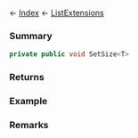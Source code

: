 ← [Index](Api-Index) ← [ListExtensions](System.Collections.Generic.ListExtensions)

### Summary

```csharp
private public void SetSize<T>
```

### Returns

### Example

### Remarks

